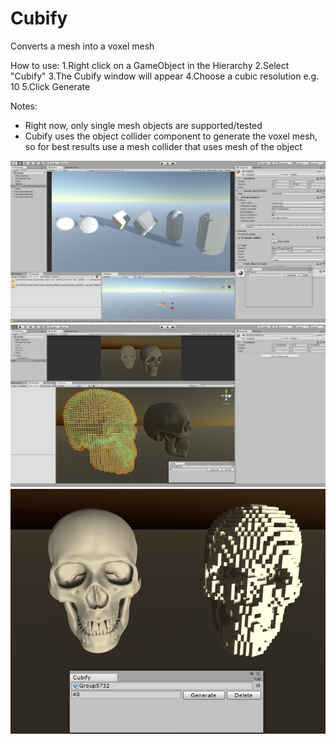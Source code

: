# Cubify
Converts a mesh into a voxel mesh

How to use:
1.Right click on a GameObject in the Hierarchy
2.Select "Cubify"
3.The Cubify window will appear
4.Choose a cubic resolution e.g. 10
5.Click Generate

Notes:
- Right now, only single mesh objects are supported/tested
- Cubify uses the object collider component to generate the voxel mesh, so for best results use a mesh collider that uses mesh of the object

![alt text](https://github.com/Andy-Roger/Images/blob/master/CubifyImage.png)
![alt text](https://github.com/Andy-Roger/Images/blob/master/CubifySkullSide.png)
![alt text](https://github.com/Andy-Roger/Images/blob/master/CubifySkull.png)
